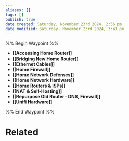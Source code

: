 ```yaml
---
aliases: []
tags: []
publish: true
date created: Saturday, November 23rd 2024, 2:56 pm
date modified: Saturday, November 23rd 2024, 3:43 pm
---
```


%% Begin Waypoint %%
- **[[Accessing Home Router]]**
- **[[Bridging New Home Router]]**
- **[[Ethernet Cables]]**
- **[[Home Firewall]]**
- **[[Home Network Defenses]]**
- **[[Home Network Hardware]]**
- **[[Home Routers & ISPs]]**
- **[[NAT & Self-Hosting]]**
- **[[Repurpose Old Router - DNS, Firewall]]**
- **[[Unifi Hardware]]**

%% End Waypoint %%

# Related

